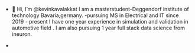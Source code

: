 - 👋 Hi, I’m @kevinkavalakkat 
 I am a masterstudent-Deggendorf institute of technology Bavaria,germany. 
 -pursuing MS in Electrical and IT since 2019 - present
I have one year experience in simulation and validation in automotive field .
I  am also pursuing  1 year full stack data science from ineuron.

- 
